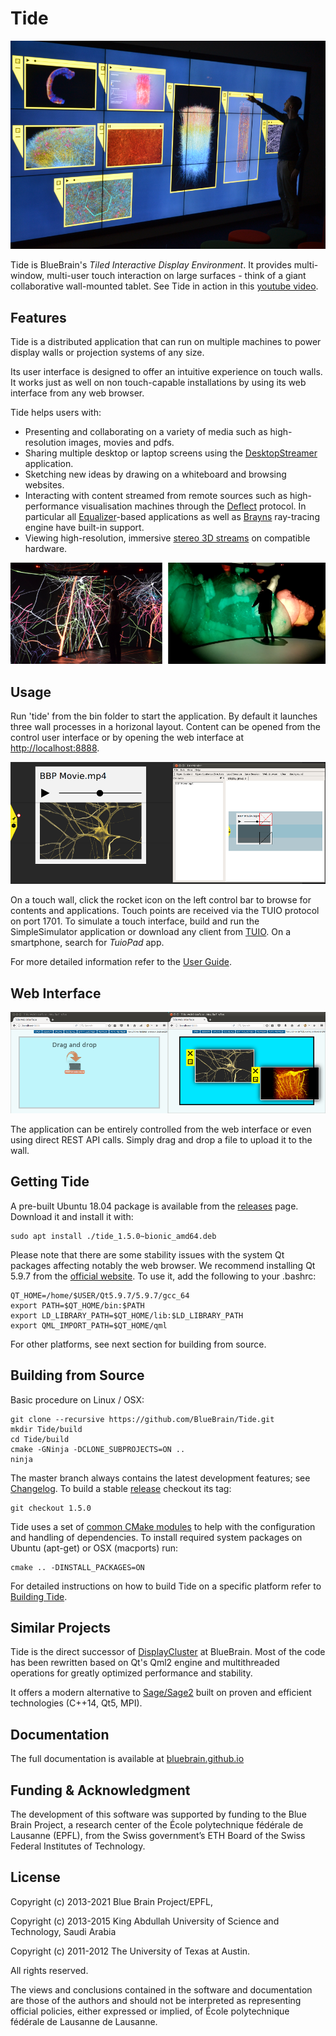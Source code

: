 # Tide

![Display wall running Tide](doc/wall.png)

Tide is BlueBrain's *Tiled Interactive Display Environment*. It provides
multi-window, multi-user touch interaction on large surfaces - think of a giant
collaborative wall-mounted tablet. See Tide in action in this [youtube
video](https://www.youtube.com/watch?v=wATHwvRFGz0).

## Features

Tide is a distributed application that can run on multiple machines to power
display walls or projection systems of any size.

Its user interface is designed to offer an intuitive experience on touch walls.
It works just as well on non touch-capable installations by using its web
interface from any web browser.

Tide helps users with:
* Presenting and collaborating on a variety of media such as high-resolution
  images, movies and pdfs.
* Sharing multiple desktop or laptop screens using the
  [DesktopStreamer](https://github.com/BlueBrain/Deflect/releases) application.
* Sketching new ideas by drawing on a whiteboard and browsing websites.
* Interacting with content streamed from remote sources such as high-performance
  visualisation machines through the
  [Deflect](https://github.com/BlueBrain/Deflect.git) protocol. In particular
  all [Equalizer](https://github.com/Eyescale/Equalizer)-based applications
  as well as [Brayns](https://github.com/BlueBrain/Brayns) ray-tracing engine
  have built-in support.
* Viewing high-resolution, immersive [stereo 3D streams](https://git.io/fpsoQ)
  on compatible hardware.

![Tide displaying immersive 3D data on BlueBrain's OpenDeck](doc/opendeck.png)

## Usage

Run 'tide' from the bin folder to start the application. By default it launches
three wall processes in a horizonal layout. Content can be opened from the
control user interface or by opening the web interface at
[http://localhost:8888](http://localhost:8888).

![Tide master interface](doc/master_interface.png)

On a touch wall, click the rocket icon on the left control bar to browse for
contents and applications. Touch points are received via the TUIO protocol on
port 1701. To simulate a touch interface, build and run the SimpleSimulator
application or download any client from [TUIO](http://www.tuio.org/?software).
On a smartphone, search for *TuioPad* app.

For more detailed information refer to the
[User Guide](http://bluebrain.github.io/Tide-1.5/user_guide.html).

## Web Interface

![Tide web interface](doc/web_interface.png)

The application can be entirely controlled from the web interface or even using
direct REST API calls. Simply drag and drop a file to upload it to the wall.

## Getting Tide

A pre-built Ubuntu 18.04 package is available from the
[releases](https://github.com/BlueBrain/Tide/releases) page.
Download it and install it with:

    sudo apt install ./tide_1.5.0~bionic_amd64.deb

Please note that there are some stability issues with the system Qt packages
affecting notably the web browser. We recommend installing Qt 5.9.7 from the
[official website](https://download.qt.io/archive/qt/5.9/5.9.7/). To use it,
add the following to your .bashrc:

    QT_HOME=/home/$USER/Qt5.9.7/5.9.7/gcc_64
    export PATH=$QT_HOME/bin:$PATH
    export LD_LIBRARY_PATH=$QT_HOME/lib:$LD_LIBRARY_PATH
    export QML_IMPORT_PATH=$QT_HOME/qml

For other platforms, see next section for building from source.

## Building from Source

Basic procedure on Linux / OSX:

    git clone --recursive https://github.com/BlueBrain/Tide.git
    mkdir Tide/build
    cd Tide/build
    cmake -GNinja -DCLONE_SUBPROJECTS=ON ..
    ninja

The master branch always contains the latest development features; see
[Changelog](https://git.io/fpsK1).
To build a stable [release](https://github.com/BlueBrain/Tide/releases)
checkout its tag:

    git checkout 1.5.0

Tide uses a set of [common CMake modules](https://github.com/Eyescale/CMake) to
help with the configuration and handling of dependencies. To install required
system packages on Ubuntu (apt-get) or OSX (macports) run:

    cmake .. -DINSTALL_PACKAGES=ON

For detailed instructions on how to build Tide on a specific platform refer to
[Building Tide](http://bluebrain.github.io/Tide-1.5/building.html).

## Similar Projects

Tide is the direct successor of
[DisplayCluster](https://github.com/TACC/DisplayCluster) at BlueBrain. Most of
the code has been rewritten based on Qt's Qml2 engine and multithreaded
operations for greatly optimized performance and stability.

It offers a modern alternative to [Sage/Sage2](http://sagecommons.org) built on
proven and efficient technologies (C++14, Qt5, MPI).

## Documentation

The full documentation is available at
[bluebrain.github.io](http://bluebrain.github.io/Tide-1.5)

## Funding & Acknowledgment

The development of this software was supported by funding to the Blue Brain Project,
a research center of the École polytechnique fédérale de Lausanne (EPFL), from the
Swiss government’s ETH Board of the Swiss Federal Institutes of Technology.

## License

Copyright (c) 2013-2021 Blue Brain Project/EPFL,

Copyright (c) 2013-2015 King Abdullah University of Science and Technology,
                        Saudi Arabia

Copyright (c) 2011-2012 The University of Texas at Austin.

All rights reserved.

The views and conclusions contained in the software and documentation are those of
the authors and should not be interpreted as representing official policies, either
expressed or implied, of École polytechnique fédérale de Lausanne de Lausanne.
